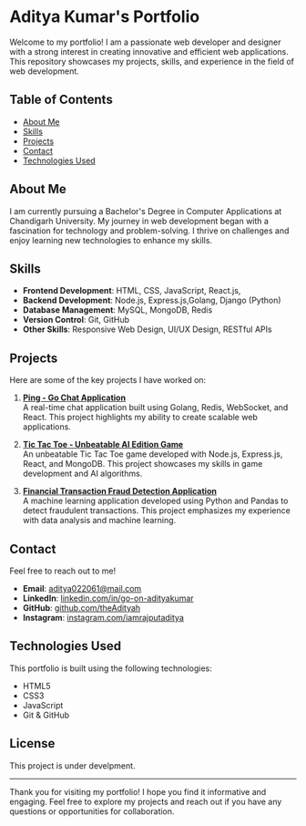 # Aditya Kumar's Portfolio

Welcome to my portfolio! I am a passionate web developer and designer with a strong interest in creating innovative and efficient web applications. This repository showcases my projects, skills, and experience in the field of web development.

## Table of Contents

- [About Me](#about-me)
- [Skills](#skills)
- [Projects](#projects)
- [Contact](#contact)
- [Technologies Used](#technologies-used)

## About Me

I am currently pursuing a Bachelor's Degree in Computer Applications at Chandigarh University. My journey in web development began with a fascination for technology and problem-solving. I thrive on challenges and enjoy learning new technologies to enhance my skills.

## Skills

- **Frontend Development**: HTML, CSS, JavaScript, React.js,
- **Backend Development**: Node.js, Express.js,Golang, Django (Python)
- **Database Management**: MySQL, MongoDB, Redis
- **Version Control**: Git, GitHub
- **Other Skills**: Responsive Web Design, UI/UX Design, RESTful APIs

## Projects

Here are some of the key projects I have worked on:

1. **[Ping - Go Chat Application](https://github.com/theAdityah/ping-go-chat)**  
   A real-time chat application built using Golang, Redis, WebSocket, and React. This project highlights my ability to create scalable web applications.

2. **[Tic Tac Toe - Unbeatable AI Edition Game](https://github.com/theAdityah/tic-tac-toe-ai)**  
   An unbeatable Tic Tac Toe game developed with Node.js, Express.js, React, and MongoDB. This project showcases my skills in game development and AI algorithms.

3. **[Financial Transaction Fraud Detection Application](https://github.com/theAdityah/fraud-detection-app)**  
   A machine learning application developed using Python and Pandas to detect fraudulent transactions. This project emphasizes my experience with data analysis and machine learning.

## Contact

Feel free to reach out to me!

- **Email**: [aditya022061@mail.com](mailto:aditya022061@mail.com)
- **LinkedIn**: [linkedin.com/in/go-on-adityakumar](http://www.linkedin.com/in/go-on-adityakumar)
- **GitHub**: [github.com/theAdityah](https://github.com/theAdityah)
- **Instagram**: [instagram.com/iamrajputaditya](https://www.instagram.com/iamrajputaditya/)

## Technologies Used

This portfolio is built using the following technologies:

- HTML5
- CSS3
- JavaScript
- Git & GitHub

## License

This project is under develpment.

---

Thank you for visiting my portfolio! I hope you find it informative and engaging. Feel free to explore my projects and reach out if you have any questions or opportunities for collaboration.

